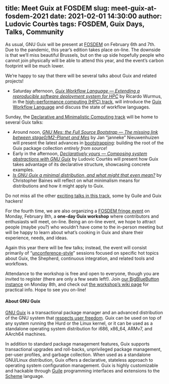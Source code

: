 title: Meet Guix at FOSDEM
slug: meet-guix-at-fosdem-2021
date: 2021-02-01 14:30:00
author: Ludovic Courtès
tags: FOSDEM, Guix Days, Talks, Community
---

As usual, GNU Guix will be present at [FOSDEM](https://fosdem.org/2021/)
on February 6th and 7th.  Due to the pandemic, this year’s edition takes
place on-line.  The downside is that we’ll miss beautiful Brussels, but
on the up side hopefully people who cannot join physically will be able
to attend this year, and the event’s carbon footprint will be much
lower.

We’re happy to say that there will be several talks about Guix and
related projects!

  - Saturday afternoon, [*Guix Workflow Language — Extending a
    reproducible software deployment system for
    HPC*](https://fosdem.org/2021/schedule/event/guix_workflow/) by
    Ricardo Wurmus, in the [high-performance computing (HPC)
    track](https://fosdem.org/2021/schedule/track/hpc_big_data_and_data_science/),
    will introduce the [Guix Workflow
    Language](https://workflows.guix.info/) and discuss the state of
    workflow languages.

Sunday, the [Declarative and Minimalistic Computing
track](https://fosdem.org/2021/schedule/track/declarative_and_minimalistic_computing/)
will be home to several Guix talks:

  - Around noon, [*GNU Mes: the Full Source Bootstrap — The missing link
    between stage0/M2-Planet and
    Mes*](https://fosdem.org/2021/schedule/event/gnumes/) by Jan
    “janneke” Nieuwenhuizen will present the latest advances in
    [bootstrapping](https://guix.gnu.org/en/blog/tags/bootstrapping/):
    building the root of the Guix package collection _entirely from
    source_!
  - Early in the afternoon, [*Declaratively yours — Composing system
    abstractions with
    GNU Guix*](https://fosdem.org/2021/schedule/event/gnuguix/) by
    Ludovic Courtès will present how Guix takes advantage of its
    declarative structure, showcasing concrete examples.
  - [_Is GNU Guix a minimal distribution, and what might that even
    mean?_](https://fosdem.org/2021/schedule/event/minimalismguix/) by
    Christopher Baines will reflect on what minimalism means for
    distributions and how it might apply to Guix.

Do not miss all the other [exciting talks in this
track](https://fosdem.org/2021/schedule/track/declarative_and_minimalistic_computing/),
some by Guile and Guix hackers!

For the fourth time, we are also organizing a [FOSDEM fringe
event](https://fosdem.org/2021/fringe/) on Monday, February 8th, a
**one-day Guix workshop** where contributors and enthusiasts will meet,
on-line.  Being an on-line event, we hope to attract people (maybe you?)
who wouldn’t have come to the in-person meeting but will be happy to
learn about what’s cooking in Guix and share their experience, needs,
and ideas.

Again this year there will be few talks; instead, the event will
consist primarily of
“[unconference-style](https://en.wikipedia.org/wiki/Unconference)”
sessions focused on specific hot topics about Guix, the Shepherd,
continuous integration, and related tools and workflows.

Attendance to the workshop is free and open to everyone, though you are
invited to register (there are only a few seats left!).  Join [our
BigBlueButton instance](https://guixbbb.fosshost.org) on Monday 8th, and
check out [the workshop’s wiki
page](https://libreplanet.org/wiki/Group:Guix/FOSDEM2021) for practical
info.  Hope to see you on-line!

#### About GNU Guix

[GNU Guix](https://guix.gnu.org) is a transactional package manager and
an advanced distribution of the GNU system that [respects user
freedom](https://www.gnu.org/distros/free-system-distribution-guidelines.html).
Guix can be used on top of any system running the Hurd or the Linux
kernel, or it can be used as a standalone operating system distribution
for i686, x86_64, ARMv7, and AArch64 machines.

In addition to standard package management features, Guix supports
transactional upgrades and roll-backs, unprivileged package management,
per-user profiles, and garbage collection.  When used as a standalone
GNU/Linux distribution, Guix offers a declarative, stateless approach to
operating system configuration management.  Guix is highly customizable
and hackable through [Guile](https://www.gnu.org/software/guile)
programming interfaces and extensions to the
[Scheme](http://schemers.org) language.
